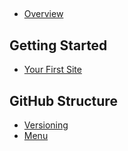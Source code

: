 ##    
* [Overview](_index.md)

## Getting Started

* [Your First Site](getting_started.md)

## GitHub Structure
* [Versioning](Versioning.md)
* [Menu](Menu.md)

